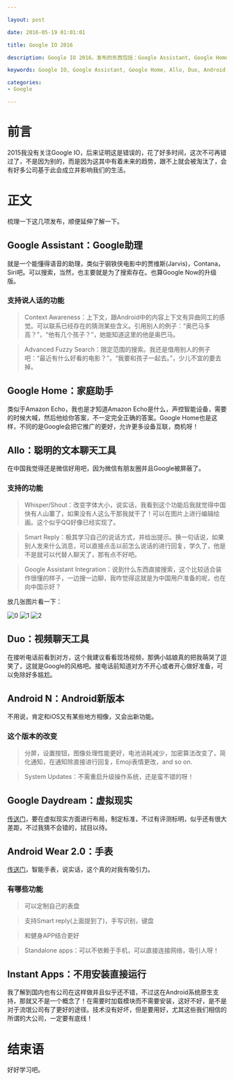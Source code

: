 ```yaml
---

layout: post

date: 2016-05-19 01:01:01

title: Google IO 2016

description: Google IO 2016，发布的东西包括：Google Assistant, Google Home, Allo, Duo, Android N, Google Daydream, Instant Apps

keywords: Google IO, Google Assistant, Google Home, Allo, Duo, Android N, Google Daydream, Instant Apps

categories:
- Google

---
```


# 前言

2015我没有关注Google IO，后来证明这是错误的，花了好多时间，这次不可再错过了，不是因为别的，而是因为这其中有着未来的趋势，跟不上就会被淘汰了，会有好多公司基于此会成立并影响我们的生活。

# 正文

梳理一下这几项发布，顺便延伸了解一下。

## Google Assistant：Google助理

就是一个能懂得语音的助理，类似于钢铁侠电影中的贾维斯(Jarvis)，Contana，Siri吧。可以搜索，当然，也主要就是为了搜索存在。也算Google Now的升级版。

### 支持说人话的功能

> Context Awareness：上下文，跟Android中的内容上下文有异曲同工的感觉。可以联系已经存在的猜测某些含义。引用别人的例子：“奥巴马多高？”，“他有几个孩子？”，她能知道这里的他是奥巴马。

> Advanced Fuzzy Search：限定范围的搜索。我还是借用别人的例子吧：“最近有什么好看的电影？”，“我要和孩子一起去。”，少儿不宜的要去掉。
    
## Google Home：家庭助手

类似于Amazon Echo，我也是才知道Amazon Echo是什么，声控智能设备，需要的时候大喊，然后他给你答案，不一定完全正确的答案。Google Home也是这样，不同的是Google会把它推广的更好，允许更多设备互联，商机呀！

## Allo：聪明的文本聊天工具

在中国我觉得还是微信好用吧，因为微信有朋友圈并且Google被屏蔽了。

### 支持的功能

> Whisper/Shout：改变字体大小，说实话，我看到这个功能后我就觉得中国快有人山寨了，如果没有人这么干那我就干了！可以在图片上进行编辑绘画。这个似乎QQ好像已经实现了。

> Smart Reply：极其学习自己的说话方式，并给出提示。换一句话说，如果别人发来什么消息，可以直接点击以前怎么说话的进行回复，学久了，他是不是就可以代替人聊天了，那有点不好吧。

> Google Assistant Integration：说到什么东西直接搜索，这个比较适合装作很懂的样子，一边搜一边聊，我咋觉得这就是为中国用户准备的呢，也在向中国示好？
    
放几张图片看一下：

![0](/others/pictures/Allo0.gif)
![1](/others/pictures/Allo1.gif)
![2](/others/pictures/Allo2.gif)

## Duo：视频聊天工具

在接听电话前看到对方，这个我建议看看现场视频，那俩小姑娘真的把我萌哭了逗笑了，这就是Google的风格吧。接电话前知道对方不开心或者开心做好准备，可以免除好多尴尬。

## Android N：Android新版本

不用说，肯定和iOS又有某些地方相像，又会出新功能。

### 这个版本的改变

> 分屏，设置按钮，图像处理性能更好，电池消耗减少，加密算法改变了，简化通知，在通知除直接进行回复，Emoji表情更改，and so on.

> System Updates：不需重启升级操作系统，还是蛮不错的呀！
    
## Google Daydream：虚拟现实

[传送门](https://vr.google.com/daydream/)，要在虚拟现实方面进行布局，制定标准，不过有评测标明，似乎还有很大差距，不过我猜不会错的，拭目以待。

## Android Wear 2.0：手表

[传送门](http://android-developers.blogspot.com/2016/05/android-wear-20-developer-preview.html)，智能手表，说实话，这个真的对我有吸引力。

### 有哪些功能

> 可以定制自己的表盘

> 支持Smart reply(上面提到了)，手写识别，键盘

> 和健身APP结合更好

> Standalone apps：可以不依赖于手机，可以直接连接网络，吸引人呀！
    
## Instant Apps：不用安装直接运行

我了解到国内也有公司在这样做并且似乎还不错，不过这在Android系统原生支持，那就又不是一个概念了！在需要时加载模块而不需要安装，这好不好，是不是对于流氓公司有了更好的途径。技术没有好坏，但是要用好，尤其这些我们相信的所谓的大公司，一定要有底线！

# 结束语

好好学习吧。